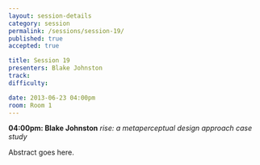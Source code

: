 ```yaml
---
layout: session-details
category: session
permalink: /sessions/session-19/
published: true
accepted: true

title: Session 19
presenters: Blake Johnston
track:
difficulty:

date: 2013-06-23 04:00pm
room: Room 1
---
```


**04:00pm: Blake Johnston**
_rise: a metaperceptual design approach case study_

Abstract goes here.

